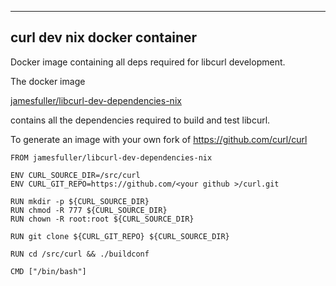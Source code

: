 ------------------------------------------------------
curl dev nix docker container
------------------------------------------------------

Docker image containing all deps required for libcurl development.

The docker image

 [jamesfuller/libcurl-dev-dependencies-nix](https://cloud.docker.com/repository/docker/jamesfuller/libcurl-dev-dependencies-nix)

contains all the dependencies required to build and test libcurl.

To generate an image with your own fork of https://github.com/curl/curl


```
FROM jamesfuller/libcurl-dev-dependencies-nix

ENV CURL_SOURCE_DIR=/src/curl
ENV CURL_GIT_REPO=https://github.com/<your github >/curl.git

RUN mkdir -p ${CURL_SOURCE_DIR}
RUN chmod -R 777 ${CURL_SOURCE_DIR}
RUN chown -R root:root ${CURL_SOURCE_DIR}

RUN git clone ${CURL_GIT_REPO} ${CURL_SOURCE_DIR}

RUN cd /src/curl && ./buildconf

CMD ["/bin/bash"]
```
